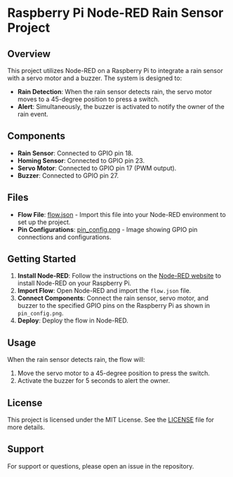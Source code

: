 # Raspberry Pi Node-RED Rain Sensor Project

## Overview

This project utilizes Node-RED on a Raspberry Pi to integrate a rain sensor with a servo motor and a buzzer. The system is designed to:

- **Rain Detection**: When the rain sensor detects rain, the servo motor moves to a 45-degree position to press a switch.
- **Alert**: Simultaneously, the buzzer is activated to notify the owner of the rain event.

## Components

- **Rain Sensor**: Connected to GPIO pin 18.
- **Homing Sensor**: Connected to GPIO pin 23.
- **Servo Motor**: Connected to GPIO pin 17 (PWM output).
- **Buzzer**: Connected to GPIO pin 27.

## Files

- **Flow File**: [flow.json](./flow.json) - Import this file into your Node-RED environment to set up the project.
- **Pin Configurations**: [pin_config.png](./pin_config.png) - Image showing GPIO pin connections and configurations.

## Getting Started

1. **Install Node-RED**: Follow the instructions on the [Node-RED website](https://nodered.org/docs/getting-started/) to install Node-RED on your Raspberry Pi.
2. **Import Flow**: Open Node-RED and import the `flow.json` file.
3. **Connect Components**: Connect the rain sensor, servo motor, and buzzer to the specified GPIO pins on the Raspberry Pi as shown in `pin_config.png`.
4. **Deploy**: Deploy the flow in Node-RED.

## Usage

When the rain sensor detects rain, the flow will:

1. Move the servo motor to a 45-degree position to press the switch.
2. Activate the buzzer for 5 seconds to alert the owner.

## License

This project is licensed under the MIT License. See the [LICENSE](./LICENSE) file for more details.

## Support

For support or questions, please open an issue in the repository.

